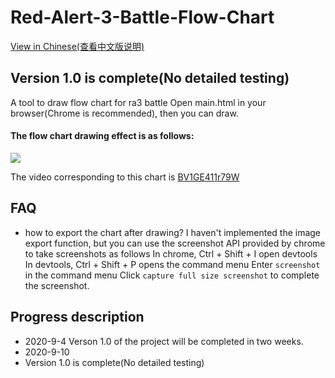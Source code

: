 # Red-Alert-3-Battle-Flow-Chart

[View in Chinese(查看中文版说明)](https://github.com/BigShuang/Red-Alert-3-Battle-Flow-Chart/blob/master/README_ZH.md)

## Version 1.0 is complete(No detailed testing)
A tool to draw flow chart for ra3 battle
Open main.html in your browser(Chrome is recommended), then you can draw.

#### The flow chart drawing effect is as follows:
![](https://upload-images.jianshu.io/upload_images/17322436-2255b0eece35b764.png?imageMogr2/auto-orient/strip|imageView2/2/w/1200/format/webp)

The video corresponding to this chart is [BV1GE411r79W](https://www.bilibili.com/video/BV1GE411r79W)

## FAQ
- how to export the chart after drawing?
  I haven't implemented the image export function, but you can use the screenshot API provided by chrome to take screenshots as follows
  In chrome, Ctrl + Shift + I open devtools
  In devtools, Ctrl + Shift + P opens the command menu
  Enter `screenshot` in the command menu
  Click `capture full size screenshot` to complete the screenshot.

## Progress description
- 2020-9-4
Verson 1.0 of the project will be completed in two weeks.
- 2020-9-10
- Version 1.0 is complete(No detailed testing)